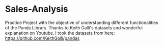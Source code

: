 # Sales-Analysis
Practice Project with the objective of understanding different functionalities of the Panda Library.
Thanks to Keith Galli's datasets and wonderful explanation on Youtube.
I took the datasets from here:
https://github.com/KeithGalli/pandas
